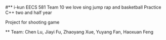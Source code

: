 #** i-kun
EECS 581 Team 10
we love sing jump rap and basketball
Practice C++ two and half year
  
 Project for shooting game 

** Team:
Chen Lu, Jiayi Fu, Zhaoyang Xue, Yuyang Fan, Haoxuan Feng
